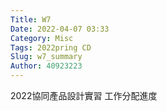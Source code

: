 ```yaml
---
Title: W7
Date: 2022-04-07 03:33
Category: Misc
Tags: 2022pring CD
Slug: w7_summary
Author: 40923223
---
```


2022協同產品設計實習
工作分配進度

<!-- PELICAN_END_SUMMARY -->